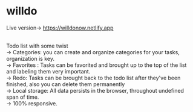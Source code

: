 # willdo

Live version-> https://willdonow.netlify.app <br/><br/>


Todo list with some twist<br/>
-> Categories: you can create and organize categories for your tasks, organization is key.<br/>
-> Favorites : Tasks can be favorited and brought up to the top of the list and labeling them very important.<br/>
-> Redo: Tasks can be brought back to the todo list after they've been finished, also you can delete them permanently<br/>
-> Local storage: All data persists in the browser, throughout undefined span of time.<br/>
-> 100% responsive.<br/>
<br/>

